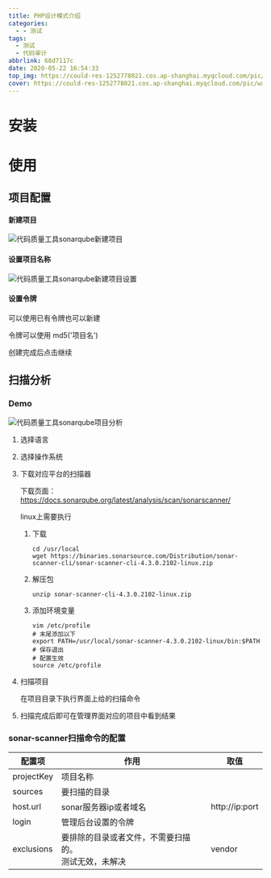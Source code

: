 ```yaml
---
title: PHP设计模式介绍
categories:
  - - 测试
tags:
  - 测试
  - 代码审计
abbrlink: 68d7117c
date: 2020-05-22 16:54:33
top_img: https://could-res-1252778021.cos.ap-shanghai.myqcloud.com/pic/wallpaper/1618218981853.jpg
cover: https://could-res-1252778021.cos.ap-shanghai.myqcloud.com/pic/wallpaper/1618218981853.jpg
---
```

# 安装







# 使用

## 项目配置

#### 新建项目

![代码质量工具sonarqube新建项目](https://could-res-1252778021.cos.ap-shanghai.myqcloud.com/img/代码质量工具sonarqube新建项目.png)

#### 设置项目名称

![代码质量工具sonarqube新建项目设置](https://could-res-1252778021.cos.ap-shanghai.myqcloud.com/img/代码质量工具sonarqube新建项目设置.png)

#### 设置令牌

可以使用已有令牌也可以新建

令牌可以使用 md5('项目名')

创建完成后点击继续



## 扫描分析

### Demo

![代码质量工具sonarqube项目分析](https://could-res-1252778021.cos.ap-shanghai.myqcloud.com/img/代码质量工具sonarqube项目分析.png)

1. 选择语言

2. 选择操作系统

3. 下载对应平台的扫描器

   下载页面：https://docs.sonarqube.org/latest/analysis/scan/sonarscanner/

   linux上需要执行

   1. 下载

      ```
      cd /usr/local
      wget https://binaries.sonarsource.com/Distribution/sonar-scanner-cli/sonar-scanner-cli-4.3.0.2102-linux.zip
      ```

   2. 解压包

      ```
      unzip sonar-scanner-cli-4.3.0.2102-linux.zip
      ```

   3. 添加环境变量

      ```
      vim /etc/profile
      # 末尾添加以下
      export PATH=/usr/local/sonar-scanner-4.3.0.2102-linux/bin:$PATH
      # 保存退出
      # 配置生效
      source /etc/profile
      ```

4. 扫描项目

   在项目目录下执行界面上给的扫描命令

5. 扫描完成后即可在管理界面对应的项目中看到结果



### sonar-scanner扫描命令的配置

| 配置项     | 作用                                                     | 取值           |
| ---------- | -------------------------------------------------------- | -------------- |
| projectKey | 项目名称                                                 |                |
| sources    | 要扫描的目录                                             |                |
| host.url   | sonar服务器ip或者域名                                    | http://ip:port |
| login      | 管理后台设置的令牌                                       |                |
| exclusions | 要排除的目录或者文件，不需要扫描的。<br>测试无效，未解决 | vendor         |













